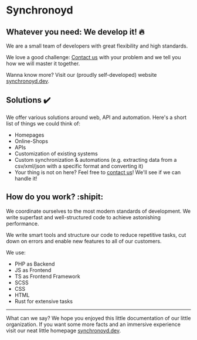 # Synchronoyd

## Whatever you need: We develop it! :fire:

We are a small team of developers with great flexibility and high standards.

We love a good challenge: [Contact us](https://synchronoyd.dev/contact) with your problem and we tell you how we will master it together.

Wanna know more? Visit our (proudly self-developed) website [synchronoyd.dev](https://synchronoyd.dev).

## Solutions :heavy_check_mark:

We offer various solutions around web, API and automation. Here's a short list of things we could think of:

- Homepages
- Online-Shops
- APIs
- Customization of existing systems
- Custom synchronization & automations (e.g. extracting data from a csv/xml/json with a specific format and converting it)
- Your thing is not on here? Feel free to [contact us](https://synchronoyd.dev/contact)! We'll see if we can handle it!

## How do you work? :shipit:

We coordinate ourselves to the most modern standards of development. We write superfast and well-structured code to achieve astonishing performance.

We write smart tools and structure our code to reduce repetitive tasks, cut down on errors and enable new features to all of our customers.

We use: 

- PHP as Backend
- JS as Frontend
- TS as Frontend Framework
- SCSS
- CSS
- HTML
- Rust for extensive tasks

---

What can we say? We hope you enjoyed this little documentation of our little organization. If you want some more facts and an immersive experience visit 
our neat little homepage [synchronoyd.dev](https://synchronoyd.dev).
